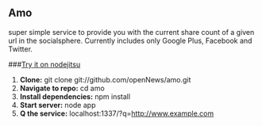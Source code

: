 ## Amo ##

super simple service to provide you with the current share count of a given url in the socialsphere. Currently includes only Google Plus, Facebook and Twitter.

###[Try it on nodejitsu][1]

 1. **Clone:** git clone git://github.com/openNews/amo.git
 2. **Navigate to repo:** cd amo
 3. **Install dependencies:** npm install
 4. **Start server:** node app
 5. **Q the service:** localhost:1337/?q=http://www.example.com



  [1]: http://amo.nodejitsu.com/?q=http://www.buzzfeed.com/mjs538/solar-eclipse-pictures
